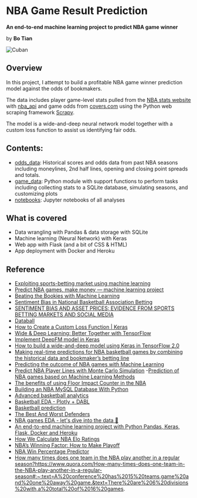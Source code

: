 # NBA Game Result Prediction


**An end-to-end machine learning project to predict NBA game winner**


by **Bo Tian**


![Cuban](https://github.com/tianbo137/Portfolio/blob/main/Images/cuban.png)

## Overview

In this project, I attempt to build a profitable NBA game winner prediction model against the odds of bookmakers. 

The data includes player game-level stats pulled from the [NBA stats website](http://stats.nba.com/) with [nba_api](https://github.com/swar/nba_api) and game odds from [covers.com](http://covers.com) using the Python web scraping framework [Scrapy](https://scrapy.org/). 

The model is a wide-and-deep neural network model together with a custom loss function to assist us identifying fair odds.

## Contents:

- [odds_data](https://www.sportsbookreviewsonline.com/scoresoddsarchives/nba/nbaoddsarchives.htm): Historical scores and odds data from past NBA seasons including moneylines, 2nd half lines, opening and closing point spreads and totals. 
- [game_data](): Python module with support functions to perform tasks including collecting stats to a SQLite database, simulating seasons, and customizing plots
- [notebooks](): Jupyter notebooks of all analyses


## What is covered
- Data wrangling with Pandas & data storage with SQLite
- Machine learning (Neural Network) with Keras
- Web app with Flask (and a bit of CSS & HTML)
- App deployment with Docker and Heroku


## Reference
- [Exploiting sports-betting market using machine learning](https://www.researchgate.net/publication/331218530_Exploiting_sports-betting_market_using_machine_learning)
- [Predict NBA games, make money — machine learning project](https://towardsdatascience.com/predict-nba-games-make-money-machine-learning-project-b222b33f70a3)
- [Beating the Bookies with Machine Learning](https://www.kdnuggets.com/2019/03/beating-bookies-machine-learning.html)
- [Sentiment Bias in National Basketball Association Betting](https://journals.sagepub.com/doi/abs/10.1177/1527002516656726)
- [SENTIMENT BIAS AND ASSET PRICES: EVIDENCE FROM SPORTS BETTING MARKETS AND SOCIAL MEDIA](https://onlinelibrary.wiley.com/doi/abs/10.1111/ecin.12404)
- [Databall](https://klane.github.io/databall/)
- [How to Create a Custom Loss Function | Keras](https://towardsdatascience.com/how-to-create-a-custom-loss-function-keras-3a89156ec69b)
- [Wide & Deep Learning: Better Together with TensorFlow](https://ai.googleblog.com/2016/06/wide-deep-learning-better-together-with.html)
- [Implement DeepFM model in Keras](https://6chaoran.wordpress.com/2019/01/03/implement-deepfm-model-in-keras/)
- [How to build a wide-and-deep model using Keras in TensorFlow 2.0](https://towardsdatascience.com/how-to-build-a-wide-and-deep-model-using-keras-in-tensorflow-2-0-2f7a236b5a4b)
- [Making real-time predictions for NBA basketball games by combining the historical data and bookmaker’s betting line](https://reader.elsevier.com/reader/sd/pii/S0378437120301618?token=2F7EFE5E4C003EAAEDF06C7D64E80840BC39D53972A73C756558AAEF452BFA8BE5E86389D9B798356604A233187DB845)
- [Predicting the outcome of NBA games with Machine Learning](https://towardsdatascience.com/predicting-the-outcome-of-nba-games-with-machine-learning-a810bb768f20)
- [Predict NBA Player Lines with Monte Carlo Simulation](https://towardsdatascience.com/predict-nba-player-lines-with-monte-carlo-simulation-58a1c006a6e2)
-[Prediction of NBA games based on Machine Learning Methods](https://homepages.cae.wisc.edu/~ece539/fall13/project/AmorimTorres_rpt.pdf)
- [The benefits of using Floor Impact Counter in the NBA](https://www.pinnacle.com/en/betting-articles/Basketball/floor-impact-counter-explanation/34L28L6QWDDUP8UT)
- [Building an NBA MySQL Database With Python](https://medium.com/@jman4190/building-an-nba-mysql-database-with-python-c653fa15333c)
- [Advanced basketball analytics](https://www.kaggle.com/virtonos/advanced-basketball-analytics)
- [Basketball EDA - Plotly + DABL](https://www.kaggle.com/heyytanay/basketball-eda-plotly-dabl)
- [Basketball prediction](https://www.kaggle.com/dimashmundiak/basketball-prediction)
- [The Best And Worst Defenders](https://www.kaggle.com/edwardyun/the-best-and-worst-defenders)
- [NBA games EDA - let's dive into the data 🏀](https://www.kaggle.com/nathanlauga/nba-games-eda-let-s-dive-into-the-data)
- [An end-to-end machine learning project with Python Pandas, Keras, Flask, Docker and Heroku](https://towardsdatascience.com/an-end-to-end-machine-learning-project-with-python-pandas-keras-flask-docker-and-heroku-c987018c42c7)
- [How We Calculate NBA Elo Ratings](https://fivethirtyeight.com/features/how-we-calculate-nba-elo-ratings/#:~:text=Here's%20the%20formula%3A%20Take%20the,and%20then%20divide%20by%2028.)
- [NBA’s Winning Factor: How to Make Playoff](https://rstudio-pubs-static.s3.amazonaws.com/423157_b5d8f86694ef4cca82465f60af3b97c2.html)
- [NBA Win Percentage Predictor](https://github.com/Vajrasamaya/Predicting-NBA-Win-Percentage) 
- [How many times does one team in the NBA play another in a regular season?]()https://www.quora.com/How-many-times-does-one-team-in-the-NBA-play-another-in-a-regular-season#:~:text=A%20conference%20has%2015%20teams,game%20and%20one%20away%20game.&text=There%20are%206%20divisions%20with,a%20total%20of%2016%20games.

